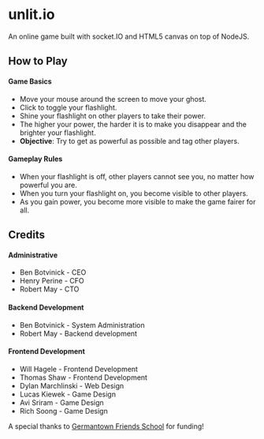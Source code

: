 # unlit.io

An online game built with socket.IO and HTML5 canvas on top of NodeJS.

## How to Play

#### Game Basics
- Move your mouse around the screen to move your ghost.
- Click to toggle your flashlight.
- Shine your flashlight on other players to take their power.
- The higher your power, the harder it is to make you disappear and the brighter your flashlight.
- **Objective**: Try to get as powerful as possible and tag other players.

#### Gameplay Rules
- When your flashlight is off, other players cannot see you, no matter how powerful you are.
- When you turn your flashlight on, you become visible to other players.
- As you gain power, you become more visible to make the game fairer for all.

## Credits

#### Administrative
- Ben Botvinick - CEO
- Henry Perine - CFO
- Robert May - CTO

#### Backend Development
- Ben Botvinick - System Administration
- Robert May - Backend development

#### Frontend Development
- Will Hagele - Frontend Development
- Thomas Shaw - Frontend Development
- Dylan Marchlinski - Web Design
- Lucas Kiewek - Game Design
- Avi Sriram - Game Design
- Rich Soong - Game Design

A special thanks to [Germantown Friends School](https://germantownfriends.org) for funding!

